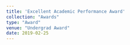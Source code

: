 ```yaml
---
title: 'Excellent Academic Performance Award'
collection: "Awards"
type: "Award"
venue: "Undergrad Award"
date: 2019-02-25
---
```


